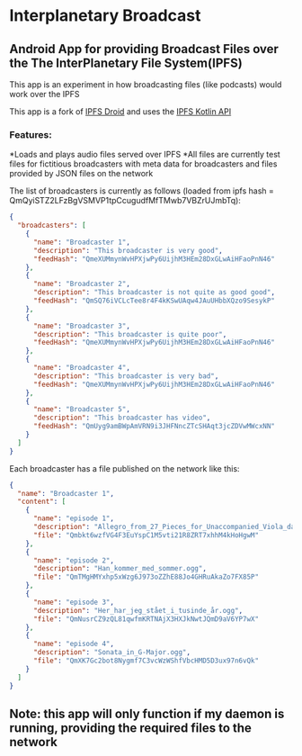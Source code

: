 # Interplanetary Broadcast
## Android App for providing Broadcast Files over the The InterPlanetary File System(IPFS)

This app is an experiment in how broadcasting files (like podcasts) would work over the IPFS

This app is a fork of [IPFS Droid](https://github.com/ligi/IPFSDroid)
and uses the [IPFS Kotlin API](https://github.com/ligi/ipfs-api-kotlin)

### Features:
*Loads and plays audio files served over IPFS
*All files are currently test files for fictitious broadcasters with meta data for broadcasters and 
files provided by JSON files on the network

The list of broadcasters is currently as follows (loaded from ipfs hash = QmQyiSTZ2LFzBgVSMVP1tpCcugudfMfTMwb7VBZrUJmbTq):
```json
{
  "broadcasters": [
    {
      "name": "Broadcaster 1",
      "description": "This broadcaster is very good",
      "feedHash": "QmeXUMmynWvHPXjwPy6UijhM3HEm28DxGLwAiHFaoPnN46"
    },
    {
      "name": "Broadcaster 2",
      "description": "This broadcaster is not quite as good good",
      "feedHash": "QmSQ76iVCLcTee8r4F4kKSwUAqw4JAuUHbbXQzo9SesykP"
    },
    {
      "name": "Broadcaster 3",
      "description": "This broadcaster is quite poor",
      "feedHash": "QmeXUMmynWvHPXjwPy6UijhM3HEm28DxGLwAiHFaoPnN46"
    },
    {
      "name": "Broadcaster 4",
      "description": "This broadcaster is very bad",
      "feedHash": "QmeXUMmynWvHPXjwPy6UijhM3HEm28DxGLwAiHFaoPnN46"
    },
    {
      "name": "Broadcaster 5",
      "description": "This broadcaster has video",
      "feedHash": "QmUyg9amBWpAmVRN9i3JHFNncZTcSHAqt3jcZDVwMWcxNN"
    }
  ]
}
```

Each broadcaster has a file published on the network like this:

```json
{
  "name": "Broadcaster 1",
  "content": [
    {
      "name": "episode 1", 
      "description": "Allegro_from_27_Pieces_for_Unaccompanied_Viola_da_Gamba.ogg",
      "file": "Qmbkt6wzfVG4F3EuYspC1M5vti21R8ZRT7xhhM4kHoHgwM"
    },
    {
      "name": "episode 2", 
      "description": "Han_kommer_med_sommer.ogg",
      "file": "QmTMgHMYxhp5xWzg6J973oZZhE88Jo4GHRuAkaZo7FX85P"
    },
    {
      "name": "episode 3", 
      "description": "Her_har_jeg_stået_i_tusinde_år.ogg",
      "file": "QmNusrCZ9zQL81qwfmKRTNAjX3HXJkNwtJQmD9aV6YP7wX"
    },
    {
      "name": "episode 4", 
      "description": "Sonata_in_G-Major.ogg",
      "file": "QmXK7Gc2bot8Nygmf7C3vcWzWShfVbcHMD5D3ux97n6vQk"
    }
  ]
}
```

## Note: this app will only function if my daemon is running, providing the required files to the network